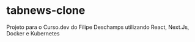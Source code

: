 # tabnews-clone
Projeto para o Curso.dev do Filipe Deschamps utilizando React, Next.Js, Docker e Kubernetes
